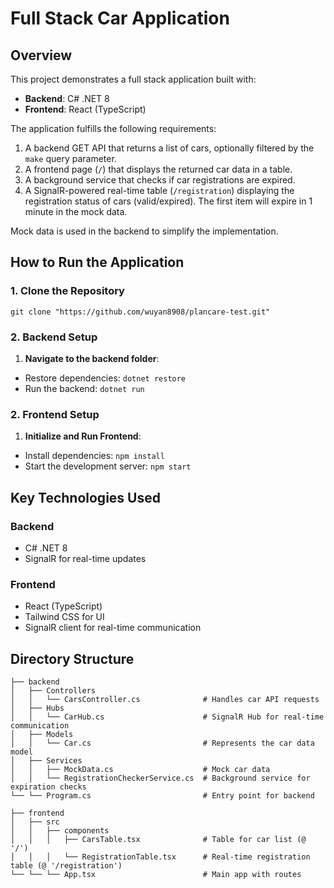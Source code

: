 # Full Stack Car Application

## Overview
This project demonstrates a full stack application built with:
- **Backend**: C# .NET 8
- **Frontend**: React (TypeScript)
  
The application fulfills the following requirements:
1. A backend GET API that returns a list of cars, optionally filtered by the `make` query parameter.
2. A frontend page (`/`) that displays the returned car data in a table.
3. A background service that checks if car registrations are expired.
4. A SignalR-powered real-time table (`/registration`) displaying the registration status of cars (valid/expired). The first item will expire in 1 minute in the mock data.

Mock data is used in the backend to simplify the implementation.

## How to Run the Application

### 1. Clone the Repository
``` git clone "https://github.com/wuyan8908/plancare-test.git" ```
### 2. Backend Setup

1. **Navigate to the backend folder**:

- Restore dependencies:
``` dotnet restore ```
- Run the backend:
``` dotnet run ```

### 2. Frontend Setup

1. **Initialize and Run Frontend**:

- Install dependencies:
``` npm install ```
- Start the development server:
``` npm start ```

## Key Technologies Used
### Backend
- C# .NET 8
- SignalR for real-time updates
### Frontend
- React (TypeScript)
- Tailwind CSS for UI
- SignalR client for real-time communication

## Directory Structure
``` 
├── backend
│   ├── Controllers
│   │   └── CarsController.cs              # Handles car API requests
│   ├── Hubs
│   │   └── CarHub.cs                      # SignalR Hub for real-time communication
│   ├── Models
│   │   └── Car.cs                         # Represents the car data model
│   ├── Services
│   │   ├── MockData.cs                    # Mock car data
│   │   └── RegistrationCheckerService.cs  # Background service for expiration checks
└── └── Program.cs                         # Entry point for backend

├── frontend
│   ├── src
│   │   ├── components
│   │   │   ├── CarsTable.tsx              # Table for car list (@ '/')
│   │   │   └── RegistrationTable.tsx      # Real-time registration table (@ '/registration')
└── └── └── App.tsx                        # Main app with routes
```

